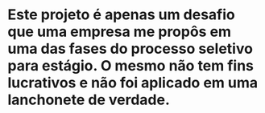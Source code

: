 # Este projeto é apenas um desafio que uma empresa me propôs em uma das fases do processo seletivo para estágio. O mesmo não tem fins lucrativos e não foi aplicado em uma lanchonete de verdade. 

